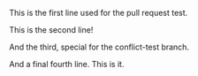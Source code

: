This is the first line used for the pull request test.

This is the second line!

And the third, special for the conflict-test branch.

And a final fourth line. This is it.


